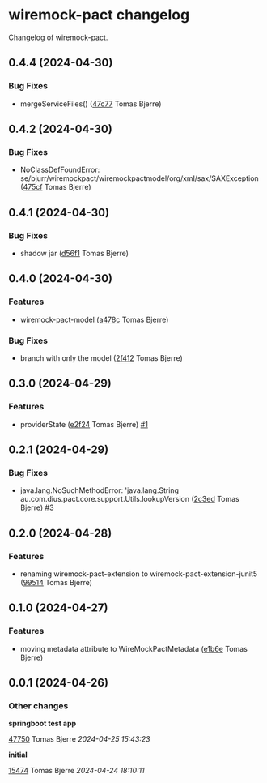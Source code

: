 # wiremock-pact changelog

Changelog of wiremock-pact.

## 0.4.4 (2024-04-30)

### Bug Fixes

-  mergeServiceFiles() ([47c77](https://github.com/tomasbjerre/wiremock-pact/commit/47c77f506ea7890) Tomas Bjerre)  

## 0.4.2 (2024-04-30)

### Bug Fixes

-  NoClassDefFoundError: se/bjurr/wiremockpact/wiremockpactmodel/org/xml/sax/SAXException ([475cf](https://github.com/tomasbjerre/wiremock-pact/commit/475cf04e12a1316) Tomas Bjerre)  

## 0.4.1 (2024-04-30)

### Bug Fixes

-  shadow jar ([d56f1](https://github.com/tomasbjerre/wiremock-pact/commit/d56f117971f6ef4) Tomas Bjerre)  

## 0.4.0 (2024-04-30)

### Features

-  wiremock-pact-model ([a478c](https://github.com/tomasbjerre/wiremock-pact/commit/a478c9b9c645b7f) Tomas Bjerre)  

### Bug Fixes

-  branch with only the model ([2f412](https://github.com/tomasbjerre/wiremock-pact/commit/2f412d9ea10d670) Tomas Bjerre)  

## 0.3.0 (2024-04-29)

### Features

-  providerState ([e2f24](https://github.com/tomasbjerre/wiremock-pact/commit/e2f24ef33f38a74) Tomas Bjerre)  [#1](https://github.com/tomasbjerre/wiremock-pact/issues/1)  

## 0.2.1 (2024-04-29)

### Bug Fixes

-  java.lang.NoSuchMethodError: 'java.lang.String au.com.dius.pact.core.support.Utils.lookupVersion ([2c3ed](https://github.com/tomasbjerre/wiremock-pact/commit/2c3ed2200fc3abb) Tomas Bjerre)  [#3](https://github.com/tomasbjerre/wiremock-pact/issues/3)  

## 0.2.0 (2024-04-28)

### Features

-  renaming wiremock-pact-extension to wiremock-pact-extension-junit5 ([99514](https://github.com/tomasbjerre/wiremock-pact/commit/9951479e2a0fabe) Tomas Bjerre)  

## 0.1.0 (2024-04-27)

### Features

-  moving metadata attribute to WireMockPactMetadata ([e1b6e](https://github.com/tomasbjerre/wiremock-pact/commit/e1b6ea8448a7892) Tomas Bjerre)  

## 0.0.1 (2024-04-26)

### Other changes

**springboot test app**


[47750](https://github.com/tomasbjerre/wiremock-pact/commit/47750ca48fcd1f2) Tomas Bjerre *2024-04-25 15:43:23*

**initial**


[15474](https://github.com/tomasbjerre/wiremock-pact/commit/15474cb0205e458) Tomas Bjerre *2024-04-24 18:10:11*


